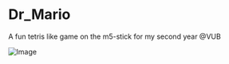 # Dr_Mario
A fun tetris like game on the m5-stick for my second year @VUB


![Image](https://github.com/user-attachments/assets/5ad0938e-488a-4fcf-b765-ae5e4950d9e9)
